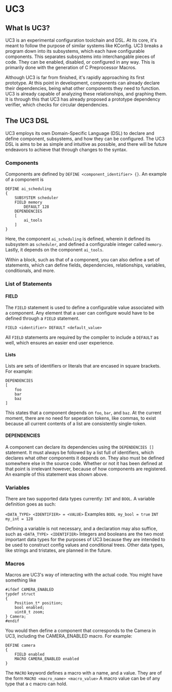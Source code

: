 # UC3
## What Is UC3?
UC3 is an experimental configuration toolchain and DSL. At its core, it's meant to follow the purpose of similar systems like KConfig. UC3 breaks a program down into its subsystems, which each have configurable components. This separates subsystems into interchangable pieces of code. They can be enabled, disabled, or configured in any way. This is primarily done with the generation of C Preprocessor Macros.

Although UC3 is far from finished, it's rapidly approaching its first prototype. At this point in development, components can already declare their dependencies, being what other components they need to function. UC3 is already capable of analyzing these relationships, and graphing them. It is through this that UC3 has already proposed a prototype dependency verifier, which checks for circular dependencies.

## The UC3 DSL    
UC3 employs its own Domain-Specific Language (DSL) to declare and define component, subsystems, and how they can be configured. The UC3 DSL is aims to be as simple and intuitive as possible, and there will be future endeavors to achieve that through changes to the syntax.

### Components
Components are defined by `DEFINE <component_identifier> {}`. An example of a component is

```
DEFINE ai_scheduling
{
    SUBSYSTEM scheduler
    FIELD memory 
        DEFAULT 128
    DEPENDENCIES
    [
        ai_tools
    ]
}
```

Here, the component `ai_scheduling` is defined, wherein it defined its subsystem as `scheduler`, and defined a configurable integer called `memory`. Lastly, it depends on the component `ai_tools`.

Within a block, such as that of a component, you can also define a set of statements, which can define fields, dependencies, relationships, variables, conditionals, and more.

### List of Statements
#### FIELD
The `FIELD` statement is used to define a configurable value associated with a component. Any element that a user can configure would have to be defined through a `FIELD` statement. 

```FIELD <identifier> DEFAULT <default_value>```

All `FIELD` statements are required by the compiler to include a `DEFAULT` as well, which ensures an easier end user experience.

#### Lists
Lists are sets of identifiers or literals that are encased in square brackets. For example:
```
DEPENDENCIES 
[
    foo
    bar
    baz
]
```
This states that a component depends on `foo`, `bar`, and `baz`. At the current moment, there are no need for seperation tokens, like commas, to exist because all current contents of a list are consistently single-token.
#### DEPENDENCIES
A component can declare its dependencies using the ```DEPENDENCIES []``` statement. It must always be followed by a list full of identifiers, which declares what other components it depends on. They also must be defined somewhere else in the source code. Whether or not it has been defined at that point is irrelevant however, because of how components are registered. An example of this statement was shown above.
### Variables
There are two supported data types currently: `INT` and `BOOL`. A variable definition goes as such:

```<DATA_TYPE> <IDENTIFIER> = <VALUE>```
Examples
```BOOL my_bool = true```
```INT my_int = 128```

Defining a variable is not necessary, and a declaration may also suffice, such as
```<DATA_TYPE> <IDENTIFIER>```
Integers and booleans are the two most important data types for the purposes of UC3 because they are intended to be used to construct config values and conditional trees. Other data types, like strings and tristates, are planned in the future.
### Macros
Macros are UC3's way of interacting with the actual code. You might have something like
```
#ifdef CAMERA_ENABLED
typdef struct
{
    Position_t* position;
    bool enabled;
    uint8_t zoom;
} Camera;
#endif
```
You would then define a component that corresponds to the Camera in UC3, including the CAMERA_ENABLED macro. For example:
```
DEFINE camera
{
    FIELD enabled
    MACRO CAMERA_ENABLED enabled
}
```

The `MACRO` keyword defines a macro with a name, and a value. They are of the form
```MACRO <macro_name> <macro_value>```
A macro value can be of any type that a c macro can hold.
